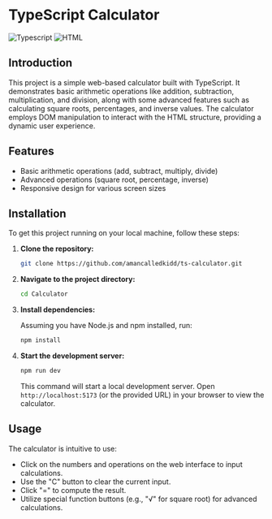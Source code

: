 # TypeScript Calculator

![Typescript](https://img.shields.io/badge/TypeScript-007ACC?style=for-the-badge&logo=typescript&logoColor=white)
![HTML](https://img.shields.io/badge/HTML-239120?style=for-the-badge&logo=html5&logoColor=white)


## Introduction

This project is a simple web-based calculator built with TypeScript. It demonstrates basic arithmetic operations like addition, subtraction, multiplication, and division, along with some advanced features such as calculating square roots, percentages, and inverse values. The calculator employs DOM manipulation to interact with the HTML structure, providing a dynamic user experience.

## Features

- Basic arithmetic operations (add, subtract, multiply, divide)
- Advanced operations (square root, percentage, inverse)
- Responsive design for various screen sizes

## Installation

To get this project running on your local machine, follow these steps:

1. **Clone the repository:**

    ```sh
    git clone https://github.com/amancalledkidd/ts-calculator.git
    ```

2. **Navigate to the project directory:**

    ```sh
    cd Calculator
    ```

3. **Install dependencies:**

    Assuming you have Node.js and npm installed, run:

    ```sh
    npm install
    ```

4. **Start the development server:**

    ```sh
    npm run dev
    ```

    This command will start a local development server. Open `http://localhost:5173` (or the provided URL) in your browser to view the calculator.

## Usage

The calculator is intuitive to use:

- Click on the numbers and operations on the web interface to input calculations.
- Use the "C" button to clear the current input.
- Click "=" to compute the result.
- Utilize special function buttons (e.g., "√" for square root) for advanced calculations.

